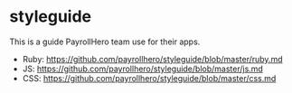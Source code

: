 styleguide
==========

This is a guide PayrollHero team use for their apps.

- Ruby: https://github.com/payrollhero/styleguide/blob/master/ruby.md
- JS: https://github.com/payrollhero/styleguide/blob/master/js.md
- CSS: https://github.com/payrollhero/styleguide/blob/master/css.md
